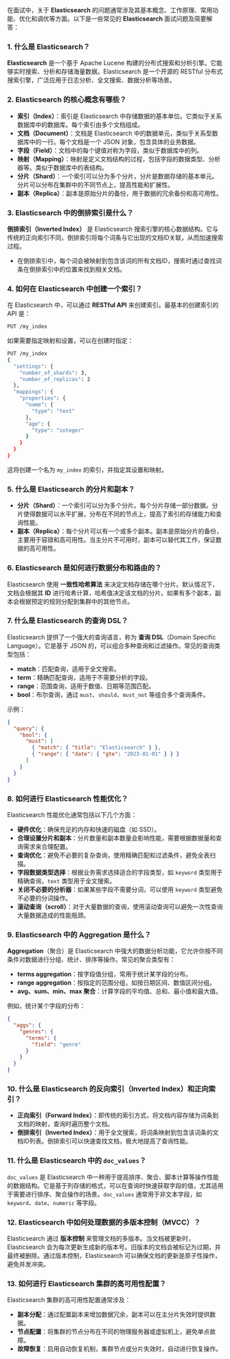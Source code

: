 在面试中，关于 **Elasticsearch** 的问题通常涉及其基本概念、工作原理、常用功能、优化和调优等方面。以下是一些常见的 **Elasticsearch** 面试问题及简要解答：

### 1. **什么是 Elasticsearch？**

**Elasticsearch** 是一个基于 Apache Lucene 构建的分布式搜索和分析引擎。它能够实时搜索、分析和存储海量数据。Elasticsearch 是一个开源的 RESTful 分布式搜索引擎，广泛应用于日志分析、全文搜索、数据分析等场景。

### 2. **Elasticsearch 的核心概念有哪些？**

- **索引（Index）**：索引是 Elasticsearch 中存储数据的基本单位。它类似于关系数据库中的数据库。每个索引由多个文档组成。
- **文档（Document）**：文档是 Elasticsearch 中的数据单元，类似于关系型数据库中的一行。每个文档是一个 JSON 对象，包含具体的业务数据。
- **字段（Field）**：文档中的每个键值对称为字段，类似于数据库中的列。
- **映射（Mapping）**：映射是定义文档结构的过程，包括字段的数据类型、分析器等。类似于数据库中的表结构。
- **分片（Shard）**：一个索引可以分为多个分片，分片是数据存储的基本单元。分片可以分布在集群中的不同节点上，提高性能和扩展性。
- **副本（Replica）**：副本是原始分片的备份，用于数据的冗余备份和高可用性。

### 3. **Elasticsearch 中的倒排索引是什么？**

**倒排索引（Inverted Index）** 是 Elasticsearch 搜索引擎的核心数据结构。它与传统的正向索引不同，倒排索引将每个词条与它出现的文档ID关联，从而加速搜索过程。

- 在倒排索引中，每个词会被映射到包含该词的所有文档ID，搜索时通过查找词条在倒排索引中的位置来找到相关文档。

### 4. **如何在 Elasticsearch 中创建一个索引？**

在 Elasticsearch 中，可以通过 **RESTful API** 来创建索引。最基本的创建索引的 API 是：

```bash
PUT /my_index
```

如果需要指定映射和设置，可以在创建时指定：

```bash
PUT /my_index
{
  "settings": {
    "number_of_shards": 3,
    "number_of_replicas": 2
  },
  "mappings": {
    "properties": {
      "name": {
        "type": "text"
      },
      "age": {
        "type": "integer"
      }
    }
  }
}
```

这将创建一个名为 `my_index` 的索引，并指定其设置和映射。

### 5. **什么是 Elasticsearch 的分片和副本？**

- **分片（Shard）**：一个索引可以分为多个分片。每个分片存储一部分数据。分片使得数据可以水平扩展，分布在不同的节点上，提高了索引的存储能力和查询性能。
- **副本（Replica）**：每个分片可以有一个或多个副本。副本是原始分片的备份，主要用于容错和高可用性。当主分片不可用时，副本可以替代其工作，保证数据的高可用性。

### 6. **Elasticsearch 是如何进行数据分布和路由的？**

Elasticsearch 使用 **一致性哈希算法** 来决定文档存储在哪个分片。默认情况下，文档会根据其 **ID** 进行哈希计算，哈希值决定该文档的分片。如果有多个副本，副本会根据预定的规则分配到集群中的其他节点。

### 7. **什么是 Elasticsearch 的查询 DSL？**

Elasticsearch 提供了一个强大的查询语言，称为 **查询 DSL**（Domain Specific Language）。它是基于 JSON 的，可以组合多种查询和过滤操作。常见的查询类型包括：

- **match**：匹配查询，适用于全文搜索。
- **term**：精确匹配查询，适用于不需要分析的字段。
- **range**：范围查询，适用于数值、日期等范围匹配。
- **bool**：布尔查询，通过 `must`、`should`、`must_not` 等组合多个查询条件。

示例：

```json
{
  "query": {
    "bool": {
      "must": [
        { "match": { "title": "Elasticsearch" } },
        { "range": { "date": { "gte": "2023-01-01" } } }
      ]
    }
  }
}
```

### 8. **如何进行 Elasticsearch 性能优化？**

Elasticsearch 性能优化通常包括以下几个方面：

- **硬件优化**：确保充足的内存和快速的磁盘（如 SSD）。
- **合理设置分片和副本**：分片数量和副本数量会影响性能，需要根据数据量和查询需求来合理配置。
- **查询优化**：避免不必要的复杂查询，使用精确匹配和过滤条件，避免全表扫描。
- **字段数据类型选择**：根据业务需求选择适合的字段类型，如 `keyword` 类型用于精确查询，`text` 类型用于全文搜索。
- **关闭不必要的分析器**：如果某些字段不需要分词，可以使用 `keyword` 类型避免不必要的分词操作。
- **滚动查询（scroll）**：对于大量数据的查询，使用滚动查询可以避免一次性查询大量数据造成的性能瓶颈。

### 9. **Elasticsearch 中的 **Aggregation** 是什么？**

**Aggregation**（聚合）是 Elasticsearch 中强大的数据分析功能，它允许你按不同条件对数据进行分组、统计、排序等操作。常见的聚合类型有：

- **terms aggregation**：按字段值分组，常用于统计某字段的分布。
- **range aggregation**：按指定的范围分组，如按日期区间、数值区间分组。
- **avg、sum、min、max 聚合**：计算字段的平均值、总和、最小值和最大值。

例如，统计某个字段的分布：

```json
{
  "aggs": {
    "genres": {
      "terms": {
        "field": "genre"
      }
    }
  }
}
```

### 10. **什么是 Elasticsearch 的反向索引（Inverted Index）和正向索引？**

- **正向索引（Forward Index）**：即传统的索引方式，将文档内容存储为词条到文档的映射，查询时遍历整个文档。
- **倒排索引（Inverted Index）**：用于全文搜索，将词条映射到包含该词条的文档ID列表。倒排索引可以快速查找文档，极大地提高了查询性能。

### 11. **什么是 Elasticsearch 中的 `doc_values`？**

`doc_values` 是 Elasticsearch 中一种用于提高排序、聚合、脚本计算等操作性能的数据结构。它是基于列存储的格式，可以在查询时快速获取字段的值，尤其适用于需要进行排序、聚合操作的场景。`doc_values` 通常用于非文本字段，如 `keyword`、`date`、`numeric` 等字段。

### 12. **Elasticsearch 中如何处理数据的多版本控制（MVCC）？**

Elasticsearch 通过 **版本控制** 来管理文档的多版本。当文档被更新时，Elasticsearch 会为每次更新生成新的版本号。旧版本的文档会被标记为过期，并最终被删除。通过版本控制，Elasticsearch 可以确保文档的更新是原子性操作，避免并发冲突。

### 13. **如何进行 Elasticsearch 集群的高可用性配置？**

Elasticsearch 集群的高可用性配置通常涉及：

- **副本分配**：通过配置副本来增加数据冗余，副本可以在主分片失效时提供数据。
- **节点配置**：将集群的节点分布在不同的物理服务器或虚拟机上，避免单点故障。
- **故障恢复**：启用自动恢复机制，集群节点或分片失效时，自动进行恢复操作。

